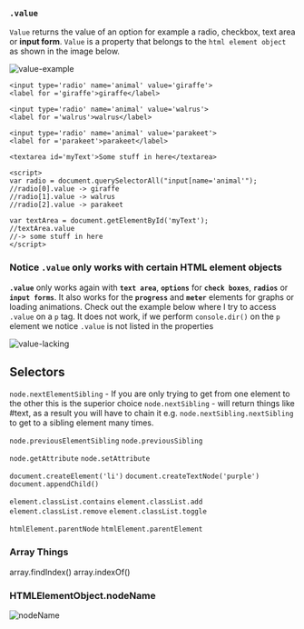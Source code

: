 ### `.value` 

`Value` returns the value of an option for example a radio, checkbox, text area or **input form**. `Value` is a property that belongs to the `html element object` as shown in the image below.

![value-example](http://i.imgur.com/EZtgsXz.png)

```
<input type='radio' name='animal' value='giraffe'>
<label for ='giraffe'>giraffe</label>

<input type='radio' name='animal' value='walrus'>
<label for ='walrus'>walrus</label>

<input type='radio' name='animal' value='parakeet'>
<label for ='parakeet'>parakeet</label>

<textarea id='myText'>Some stuff in here</textarea>

<script>
var radio = document.querySelectorAll("input[name='animal'");
//radio[0].value -> giraffe
//radio[1].value -> walrus
//radio[2].value -> parakeet

var textArea = document.getElementById('myText');
//textArea.value 
//-> some stuff in here
</script>
```

### Notice `.value` only works with certain HTML element objects

**`.value`** only works again with **`text area`**, **`options`** for **`check boxes`**, **`radios`** or **`input forms`**. It also works for the **`progress`** and **`meter`** elements for graphs or loading animations. Check out the example below where I try to access `.value` on a `p` tag. It does not work, if we perform `console.dir()` on the `p` element we notice `.value` is not listed in the properties

![value-lacking](http://i.imgur.com/pkB8TKr.png)

## Selectors

`node.nextElementSibling` - If you are only trying to get from one element to the other this is the superior choice
`node.nextSibling` - will return things like #text, as a result you will have to chain it e.g. `node.nextSibling.nextSibling` to get to a sibling element many times. 

`node.previousElementSibling`
`node.previousSibling`

`node.getAttribute`
`node.setAttribute`

`document.createElement('li')`
`document.createTextNode('purple')`
`document.appendChild()`

`element.classList.contains`
`element.classList.add`
`element.classList.remove`
`element.classList.toggle`

`htmlElement.parentNode`
`htmlElement.parentElement`

### Array Things

array.findIndex()
array.indexOf()


### HTMLElementObject.nodeName 

![nodeName](http://imgur.com/E2Bdebt.png)
